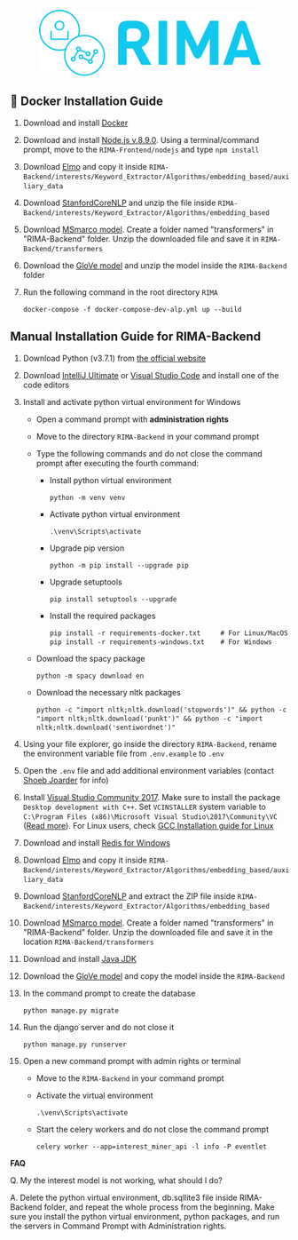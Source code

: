 <p align="center">
<a href="https://rima.sc.inko.cloud/" target="_blank" rel="noopener noreferrer">
<img height="120px" src="../RIMA-Frontend/nodejs/public/images/rimaLogo.svg" alt="re-frame logo">
</a>
</p>

## 🐳 Docker Installation Guide

1. Download and install [Docker](https://www.docker.com/products/docker-desktop)

2. Download and install [Node.js v.8.9.0](https://nodejs.org/dist/v8.9.0/). Using a terminal/command prompt, move to the `RIMA-Frontend/nodejs` and type `npm install`

3. Download [Elmo](https://s3-us-west-2.amazonaws.com/allennlp/models/elmo/2x4096_512_2048cnn_2xhighway/elmo_2x4096_512_2048cnn_2xhighway_weights.hdf5) and copy it inside `RIMA-Backend/interests/Keyword_Extractor/Algorithms/embedding_based/auxiliary_data`

4. Download [StanfordCoreNLP](http://nlp.stanford.edu/software/stanford-corenlp-full-2018-02-27.zip) and unzip the file inside `RIMA-Backend/interests/Keyword_Extractor/Algorithms/embedding_based`

5. Download [MSmarco model](https://uni-duisburg-essen.sciebo.de/s/z1k3w8Oxb8RRd4M/download). Create a folder named "transformers" in "RIMA-Backend" folder. Unzip the downloaded file and save it in `RIMA-Backend/transformers`

6. Download the [GloVe model](https://uni-duisburg-essen.sciebo.de/s/cKZLWBtulWHoCaT/download) and unzip the model inside the `RIMA-Backend` folder

7. Run the following command in the root directory `RIMA`

   ```
   docker-compose -f docker-compose-dev-alp.yml up --build
   ```

## Manual Installation Guide for RIMA-Backend

1. Download Python (v3.7.1) from [the official website](https://www.python.org/downloads/release/python-371/)

2. Download [IntelliJ Ultimate](https://www.jetbrains.com/de-de/idea/download/#section=windows) or [Visual Studio Code](https://code.visualstudio.com/download) and install one of the code editors

3. Install and activate python virtual environment for Windows

   - Open a command prompt with **administration rights**

   - Move to the directory `RIMA-Backend` in your command prompt

   - Type the following commands and do not close the command prompt after executing the fourth command:

     - Install python virtual environment

       ```
       python -m venv venv
       ```

     - Activate python virtual environment

       ```
       .\venv\Scripts\activate
       ```

     - Upgrade pip version

       ```
       python -m pip install --upgrade pip
       ```

     - Upgrade setuptools

       ```
       pip install setuptools --upgrade
       ```

     - Install the required packages

       ```
       pip install -r requirements-docker.txt     # For Linux/MacOS
       pip install -r requirements-windows.txt    # For Windows
       ```

   - Download the spacy package

     ```
     python -m spacy download en
     ```

   - Download the necessary nltk packages

     ```
     python -c "import nltk;nltk.download('stopwords')" && python -c "import nltk;nltk.download('punkt')" && python -c "import nltk;nltk.download('sentiwordnet')"
     ```

4. Using your file explorer, go inside the directory `RIMA-Backend`, rename the environment variable file from `.env.example` to `.env`

5. Open the `.env` file and add additional environment variables (contact [Shoeb Joarder](mailto:shoeb.joarder@uni-due.de) for info)

6. Install [Visual Studio Community 2017](https://visualstudio.microsoft.com/de/vs/community/). Make sure to install the package `Desktop development with C++`. Set `VCINSTALLER` system variable to `C:\Program Files (x86)\Microsoft Visual Studio\2017\Community\VC` ([Read more](https://stackoverflow.com/questions/57541402/node-gyp-configure-got-gyp-err-find-vs/70799513#70799513)). For Linux users, check [GCC Installation guide for Linux](https://linuxize.com/post/how-to-install-gcc-compiler-on-ubuntu-18-04/)

7. Download and install [Redis for Windows](https://github.com/MicrosoftArchive/redis/releases/download/win-3.2.100/Redis-x64-3.2.100.msi)

8. Download [Elmo](https://s3-us-west-2.amazonaws.com/allennlp/models/elmo/2x4096_512_2048cnn_2xhighway/elmo_2x4096_512_2048cnn_2xhighway_weights.hdf5) and copy it inside `RIMA-Backend/interests/Keyword_Extractor/Algorithms/embedding_based/auxiliary_data`

9. Download [StanfordCoreNLP](http://nlp.stanford.edu/software/stanford-corenlp-full-2018-02-27.zip) and extract the ZIP file inside `RIMA-Backend/interests/Keyword_Extractor/Algorithms/embedding_based`

10. Download [MSmarco model](https://1drv.ms/u/s!AokEy2_vaKbhgddabiUyea8NDznodA?e=NwX2CR). Create a folder named "transformers" in "RIMA-Backend" folder. Unzip the downloaded file and save it in the location `RIMA-Backend/transformers`

11. Download and install [Java JDK](https://www.oracle.com/java/technologies/downloads/)

12. Download the [GloVe model](https://drive.google.com/file/d/1FfQgEjR6q1NyFsD_-kOdBCHMXB2QmNxN/view?usp=sharing) and copy the model inside the `RIMA-Backend`

13. In the command prompt to create the database

    ```
    python manage.py migrate
    ```

14. Run the django server and do not close it

    ```
    python manage.py runserver
    ```

15. Open a new command prompt with admin rights or terminal

    - Move to the `RIMA-Backend` in your command prompt

    - Activate the virtual environment

      ```
      .\venv\Scripts\activate
      ```

    - Start the celery workers and do not close the command prompt

      ```
      celery worker --app=interest_miner_api -l info -P eventlet
      ```

**FAQ**

Q. My the interest model is not working, what should I do?

A. Delete the python virtual environment, db.sqllite3 file inside RIMA-Backend folder, and repeat the whole process from the beginning. Make sure you install the python virtual environment, python packages, and run the servers in Command Prompt with Administration rights.
